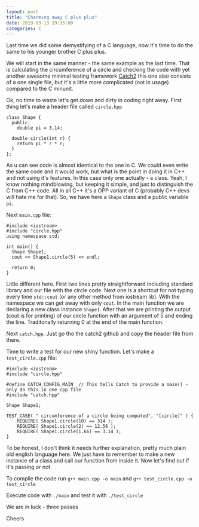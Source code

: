 ```yaml
---
layout: post
title: "Charming away C plus plus"
date: 2019-03-13 19:35:00
categories: C
---
```


Last time we did some demystifying of a C language, now it's time
to do the same to his younger brother C plus plus.

We will start in the same manner - the same example as the last time.
That is calculating the circumference of a circle and checking the
code with yet another awesome minimal testing framework
[Catch2](https://github.com/catchorg/Catch2) this one also consists
of a one single file, but it's a little more complicated (not in usage)
compared to the C minunit.


Ok, no time to waste let's get down and dirty in coding right away.
First thing let's make a header file called `circle.hpp`

```
class Shape {
  public:
    double pi = 3.14;

  double circle(int r) {
    return pi * r * r;
  }
};
```

As u can see code is almost identical to the one in C. We could even
write the same code and it would work, but what is the point in doing
it in C++ and not using it's features. In this case only one actually -
a class. Yeah, I know nothing mindblowing, but keeping it simple, and
just to distinguish the C from C++ code. All in all C++ it's a OPP
variant of C (probably C++ devs will hate me for that).
So, we have here a `Shape` class and a public variable `pi`.


Next `main.cpp` file:

```
#include <iostream>
#include "circle.hpp"
using namespace std;

int main() {
  Shape Shape1;
  cout << Shape1.circle(5) << endl;

  return 0;
}
```

Little different here. First two lines pretty straightforward including
standard library and our file with the circle code.
Next one is a shortcut for not typing every time `std::cout` (or any
other method from iostream lib). With the namespace we can get away
with only `cout`. In the main function we are declaring a new class
instance `Shape1`. After that we are printing the output (cout is for
printing) of our circle function with an argument of 5 and ending
the line. Traditonally returning 0 at the end of the main function.


Next `catch.hpp`. Just go tho the catch2 github and copy the
header file from there.

Time to write a test for our new shiny function. Let's make a
`test_circle.cpp` file:


```
#include <iostream>
#include "circle.hpp"

#define CATCH_CONFIG_MAIN  // This tells Catch to provide a main() - only do this in one cpp file
#include "catch.hpp"

Shape Shape1;

TEST_CASE( " circumference of a circle being computed", "[circle]" ) {
    REQUIRE( Shape1.circle(10) == 314 );
    REQUIRE( Shape1.circle(2) == 12.56 );
    REQUIRE( Shape1.circle(1.66) == 3.14 );
}
```


To be honest, I don't think it needs further explanation, pretty much
plain old english language here. We just have to remember to make
a new instance of a class and call our function from inside it.
Now let's find out if it's passing or not.


To complie the code run `g++ main.cpp -o main` and
`g++ test_circle.cpp -o test_circle`

Execute code with `./main` and test it with `./test_circle`

We are in luck - three passes

Cheers
